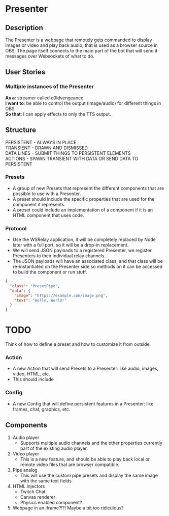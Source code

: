 # Presenter
## Description
The Presenter is a webpage that remotely gets commanded to display images or video and play back audio,
that is used as a browser source in OBS. The page itself connects to the main part of the bot that will send it messages
over Websockets of what to do.

## User Stories
### Multiple instances of the Presenter
**As a**: streamer called c0ldvengeance   
**I want to**: be able to control the output (image/audio) for different things in OBS  
**So that**: I can apply effects to only the TTS output.

## Structure
PERSISTENT - ALWAYS IN PLACE  
TRANSIENT - DRAWN AND DISMISSED  
DATA LINES - SUBMIT THINGS TO PERSISTENT ELEMENTS  
ACTIONS - SPAWN TRANSIENT WITH DATA OR SEND DATA TO PERSISTENT  

### Presets
* A group of new Presets that represent the different components that are possible to use with a Presenter.
* A preset should include the specific properties that are used for the component it represents.
* A preset could include an implementation of a component if it is an HTML component that uses code.

### Protocol
* Use the WSRelay application, it will be completely replaced by Node later with a full port, so it will be a drop-in replacement.
* We will send JSON payloads to a registered Presenter, we register Presenters to their individual relay channels.
* The JSON payloads will have an associated class, and that class will be re-instantiated on the Presenter side so methods on it can be accessed to build the component or run stuff.
```json 
{
  "class": "PresetPipe",
  "data": {
    "image": "https://example.com/image.png",
    "text": "Hello, World!"
  }
}
```

# TODO
Think of how to define a preset and how to customize it from outside.

### Action
* A new Action that will send Presets to a Presenter: like audio, images, video, HTML, etc.
* This should include
### Config
* A new Config that will define persistent features in a Presenter: like frames, chat, graphics, etc.

## Components
1. Audio player
    * Supports multiple audio channels and the other properties currently part of the existing audio player.
2. Video player
    * This is a new feature, and should be able to play back local or remote video files that are browser compatible.
3. Pipe analog
    * This will use the custom pipe presets and display the same image with the same text fields
4. HTML injectors
    * Twitch Chat
    * Canvas renderer
    * Physics enabled component?
5. Webpage in an iframe?!?! Maybe a bit too ridiculous?